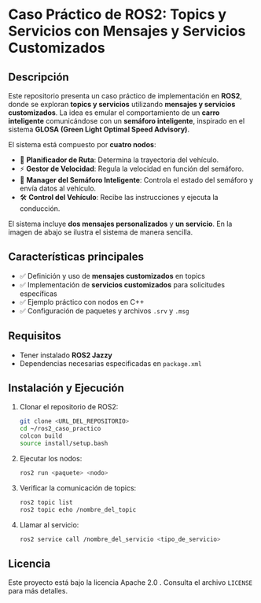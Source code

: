 # Caso Práctico de ROS2: Topics y Servicios con Mensajes y Servicios Customizados

## Descripción
Este repositorio presenta un caso práctico de implementación en **ROS2**, donde se exploran **topics y servicios** utilizando **mensajes y servicios customizados**. La idea es emular el comportamiento de un **carro inteligente** comunicándose con un **semáforo inteligente**, inspirado en el sistema **GLOSA (Green Light Optimal Speed Advisory)**.

El sistema está compuesto por **cuatro nodos**:
- 🚗 **Planificador de Ruta**: Determina la trayectoria del vehículo.
- ⚡ **Gestor de Velocidad**: Regula la velocidad en función del semáforo.
- 🚦 **Manager del Semáforo Inteligente**: Controla el estado del semáforo y envía datos al vehículo.
- 🛠 **Control del Vehículo**: Recibe las instrucciones y ejecuta la conducción.

El sistema incluye **dos mensajes personalizados** y **un servicio**. En la imagen de abajo se ilustra el sistema de manera sencilla.

## Características principales
- ✅ Definición y uso de **mensajes customizados** en topics
- ✅ Implementación de **servicios customizados** para solicitudes específicas
- ✅ Ejemplo práctico con nodos en C++
- ✅ Configuración de paquetes y archivos `.srv` y `.msg`

## Requisitos
- Tener instalado **ROS2 Jazzy**
- Dependencias necesarias especificadas en `package.xml`

## Instalación y Ejecución
1. Clonar el repositorio  de ROS2:
   ```bash
   git clone <URL_DEL_REPOSITORIO>
   cd ~/ros2_caso_practico
   colcon build
   source install/setup.bash
   ```

2. Ejecutar los nodos:
   ```bash
   ros2 run <paquete> <nodo>
   ```

3. Verificar la comunicación de topics:
   ```bash
   ros2 topic list
   ros2 topic echo /nombre_del_topic
   ```

4. Llamar al servicio:
   ```bash
   ros2 service call /nombre_del_servicio <tipo_de_servicio>
   ```

## Licencia
Este proyecto está bajo la licencia Apache 2.0 . Consulta el archivo `LICENSE` para más detalles.

